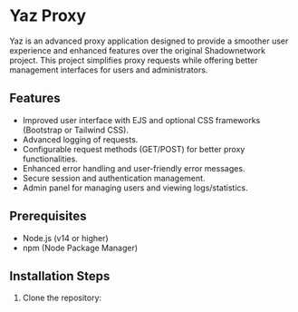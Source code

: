 # Yaz Proxy

Yaz is an advanced proxy application designed to provide a smoother user experience and enhanced features over the original Shadownetwork project. This project simplifies proxy requests while offering better management interfaces for users and administrators.

## Features

- Improved user interface with EJS and optional CSS frameworks (Bootstrap or Tailwind CSS).
- Advanced logging of requests.
- Configurable request methods (GET/POST) for better proxy functionalities.
- Enhanced error handling and user-friendly error messages.
- Secure session and authentication management.
- Admin panel for managing users and viewing logs/statistics.

## Prerequisites

- Node.js (v14 or higher)
- npm (Node Package Manager)

## Installation Steps

1. Clone the repository:
   